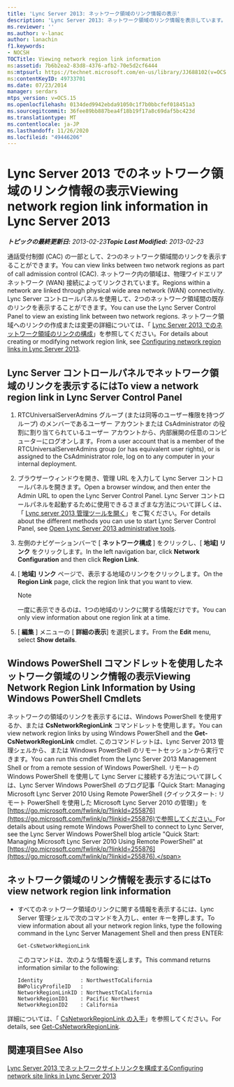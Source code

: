 ```yaml
---
title: 'Lync Server 2013: ネットワーク領域のリンク情報の表示'
description: 'Lync Server 2013: ネットワーク領域のリンク情報を表示しています。'
ms.reviewer: ''
ms.author: v-lanac
author: lanachin
f1.keywords:
- NOCSH
TOCTitle: Viewing network region link information
ms:assetid: 7b6b2ea2-83d8-4376-afb2-70e5d2cf6444
ms:mtpsurl: https://technet.microsoft.com/en-us/library/JJ688102(v=OCS.15)
ms:contentKeyID: 49733701
ms.date: 07/23/2014
manager: serdars
mtps_version: v=OCS.15
ms.openlocfilehash: 0134ded9942ebda91050c1f7b0bbcfef018451a3
ms.sourcegitcommit: 36fee89bb887bea4f18b19f17a8c69daf5bc423d
ms.translationtype: MT
ms.contentlocale: ja-JP
ms.lasthandoff: 11/26/2020
ms.locfileid: "49446206"
---
```

# <a name="viewing-network-region-link-information-in-lync-server-2013"></a><span data-ttu-id="cf6c9-103">Lync Server 2013 でのネットワーク領域のリンク情報の表示</span><span class="sxs-lookup"><span data-stu-id="cf6c9-103">Viewing network region link information in Lync Server 2013</span></span>

<div data-xmlns="http://www.w3.org/1999/xhtml">

<div class="topic" data-xmlns="http://www.w3.org/1999/xhtml" data-msxsl="urn:schemas-microsoft-com:xslt" data-cs="https://msdn.microsoft.com/">

<div data-asp="https://msdn2.microsoft.com/asp">



</div>

<div id="mainSection">

<div id="mainBody"><span data-ttu-id="cf6c9-104">

<span> </span></span><span class="sxs-lookup"><span data-stu-id="cf6c9-104">

<span> </span></span></span>

<span data-ttu-id="cf6c9-105">_**トピックの最終更新日:** 2013-02-23_</span><span class="sxs-lookup"><span data-stu-id="cf6c9-105">_**Topic Last Modified:** 2013-02-23_</span></span>

<span data-ttu-id="cf6c9-106">通話受付制御 (CAC) の一部として、2つのネットワーク領域間のリンクを表示することができます。</span><span class="sxs-lookup"><span data-stu-id="cf6c9-106">You can view links between two network regions as part of call admission control (CAC).</span></span> <span data-ttu-id="cf6c9-107">ネットワーク内の領域は、物理ワイドエリアネットワーク (WAN) 接続によってリンクされています。</span><span class="sxs-lookup"><span data-stu-id="cf6c9-107">Regions within a network are linked through physical wide area network (WAN) connectivity.</span></span> <span data-ttu-id="cf6c9-108">Lync Server コントロールパネルを使用して、2つのネットワーク領域間の既存のリンクを表示することができます。</span><span class="sxs-lookup"><span data-stu-id="cf6c9-108">You can use the Lync Server Control Panel to view an existing link between two network regions.</span></span> <span data-ttu-id="cf6c9-109">ネットワーク領域へのリンクの作成または変更の詳細については、「 [Lync Server 2013 でのネットワーク領域のリンクの構成](lync-server-2013-configuring-network-region-links.md)」を参照してください。</span><span class="sxs-lookup"><span data-stu-id="cf6c9-109">For details about creating or modifying network region link, see [Configuring network region links in Lync Server 2013](lync-server-2013-configuring-network-region-links.md).</span></span>

<div>

## <a name="to-view-a-network-region-link-in-lync-server-control-panel"></a><span data-ttu-id="cf6c9-110">Lync Server コントロールパネルでネットワーク領域のリンクを表示するには</span><span class="sxs-lookup"><span data-stu-id="cf6c9-110">To view a network region link in Lync Server Control Panel</span></span>

1.  <span data-ttu-id="cf6c9-111">RTCUniversalServerAdmins グループ (または同等のユーザー権限を持つグループ) のメンバーであるユーザー アカウントまたは CsAdministrator の役割に割り当てられているユーザー アカウントから、内部展開の任意のコンピューターにログオンします。</span><span class="sxs-lookup"><span data-stu-id="cf6c9-111">From a user account that is a member of the RTCUniversalServerAdmins group (or has equivalent user rights), or is assigned to the CsAdministrator role, log on to any computer in your internal deployment.</span></span>

2.  <span data-ttu-id="cf6c9-112">ブラウザーウィンドウを開き、管理 URL を入力して Lync Server コントロールパネルを開きます。</span><span class="sxs-lookup"><span data-stu-id="cf6c9-112">Open a browser window, and then enter the Admin URL to open the Lync Server Control Panel.</span></span> <span data-ttu-id="cf6c9-113">Lync Server コントロールパネルを起動するために使用できるさまざまな方法について詳しくは、「 [Lync server 2013 管理ツールを開く](lync-server-2013-open-lync-server-administrative-tools.md)」をご覧ください。</span><span class="sxs-lookup"><span data-stu-id="cf6c9-113">For details about the different methods you can use to start Lync Server Control Panel, see [Open Lync Server 2013 administrative tools](lync-server-2013-open-lync-server-administrative-tools.md).</span></span>

3.  <span data-ttu-id="cf6c9-114">左側のナビゲーションバーで [ **ネットワーク構成** ] をクリックし、[ **地域] リンク** をクリックします。</span><span class="sxs-lookup"><span data-stu-id="cf6c9-114">In the left navigation bar, click **Network Configuration** and then click **Region Link**.</span></span>

4.  <span data-ttu-id="cf6c9-115">[ **地域] リンク** ページで、表示する地域のリンクをクリックします。</span><span class="sxs-lookup"><span data-stu-id="cf6c9-115">On the **Region Link** page, click the region link that you want to view.</span></span>
    
    <div>
    

    > [!NOTE]  
    > <span data-ttu-id="cf6c9-116">一度に表示できるのは、1つの地域のリンクに関する情報だけです。</span><span class="sxs-lookup"><span data-stu-id="cf6c9-116">You can only view information about one region link at a time.</span></span>

    
    </div>

5.  <span data-ttu-id="cf6c9-117">[ **編集** ] メニューの [ **詳細の表示**] を選択します。</span><span class="sxs-lookup"><span data-stu-id="cf6c9-117">From the **Edit** menu, select **Show details**.</span></span>

</div>

<div>

## <a name="viewing-network-region-link-information-by-using-windows-powershell-cmdlets"></a><span data-ttu-id="cf6c9-118">Windows PowerShell コマンドレットを使用したネットワーク領域のリンク情報の表示</span><span class="sxs-lookup"><span data-stu-id="cf6c9-118">Viewing Network Region Link Information by Using Windows PowerShell Cmdlets</span></span>

<span data-ttu-id="cf6c9-119">ネットワークの領域のリンクを表示するには、Windows PowerShell を使用するか、または **CsNetworkRegionLink** コマンドレットを使用します。</span><span class="sxs-lookup"><span data-stu-id="cf6c9-119">You can view network region links by using Windows PowerShell and the **Get-CsNetworkRegionLink** cmdlet.</span></span> <span data-ttu-id="cf6c9-120">このコマンドレットは、Lync Server 2013 管理シェルから、または Windows PowerShell のリモートセッションから実行できます。</span><span class="sxs-lookup"><span data-stu-id="cf6c9-120">You can run this cmdlet from the Lync Server 2013 Management Shell or from a remote session of Windows PowerShell.</span></span> <span data-ttu-id="cf6c9-121">リモートの Windows PowerShell を使用して Lync Server に接続する方法について詳しくは、Lync Server Windows PowerShell のブログ記事「Quick Start: Managing Microsoft Lync Server 2010 Using Remote PowerShell (クイックスタート: リモート PowerShell を使用した Microsoft Lync Server 2010 の管理)」を[https://go.microsoft.com/fwlink/p/?linkId=255876](https://go.microsoft.com/fwlink/p/?linkid=255876)で参照してください。</span><span class="sxs-lookup"><span data-stu-id="cf6c9-121">For details about using remote Windows PowerShell to connect to Lync Server, see the Lync Server Windows PowerShell blog article "Quick Start: Managing Microsoft Lync Server 2010 Using Remote PowerShell" at [https://go.microsoft.com/fwlink/p/?linkId=255876](https://go.microsoft.com/fwlink/p/?linkid=255876).</span></span>

<div>

## <a name="to-view-network-region-link-information"></a><span data-ttu-id="cf6c9-122">ネットワーク領域のリンク情報を表示するには</span><span class="sxs-lookup"><span data-stu-id="cf6c9-122">To view network region link information</span></span>

  - <span data-ttu-id="cf6c9-123">すべてのネットワーク領域のリンクに関する情報を表示するには、Lync Server 管理シェルで次のコマンドを入力し、enter キーを押します。</span><span class="sxs-lookup"><span data-stu-id="cf6c9-123">To view information about all your network region links, type the following command in the Lync Server Management Shell and then press ENTER:</span></span>
    
        Get-CsNetworkRegionLink
    
    <span data-ttu-id="cf6c9-124">このコマンドは、次のような情報を返します。</span><span class="sxs-lookup"><span data-stu-id="cf6c9-124">This command returns information similar to the following:</span></span>
    
        Identity            : NorthwestToCalifornia
        BWPolicyProfileID   :
        NetworkRegionLinkID : NorthwestToCalifornia
        NetworkRegionID1    : Pacific Northwest
        NetworkRegionID2    : California

</div>

<span data-ttu-id="cf6c9-125">詳細については、「 [CsNetworkRegionLink の入手](https://docs.microsoft.com/powershell/module/skype/Get-CsNetworkRegionLink)」を参照してください。</span><span class="sxs-lookup"><span data-stu-id="cf6c9-125">For details, see [Get-CsNetworkRegionLink](https://docs.microsoft.com/powershell/module/skype/Get-CsNetworkRegionLink).</span></span>

</div>

<div>

## <a name="see-also"></a><span data-ttu-id="cf6c9-126">関連項目</span><span class="sxs-lookup"><span data-stu-id="cf6c9-126">See Also</span></span>


[<span data-ttu-id="cf6c9-127">Lync Server 2013 でネットワークサイトリンクを構成する</span><span class="sxs-lookup"><span data-stu-id="cf6c9-127">Configuring network site links in Lync Server 2013</span></span>](lync-server-2013-configuring-network-site-links.md)  
  

<span data-ttu-id="cf6c9-128"></div>

</div>

<span> </span>

</div>

</div>

</span><span class="sxs-lookup"><span data-stu-id="cf6c9-128"></div>

</div>

<span> </span>

</div>

</div>

</span></span></div>

